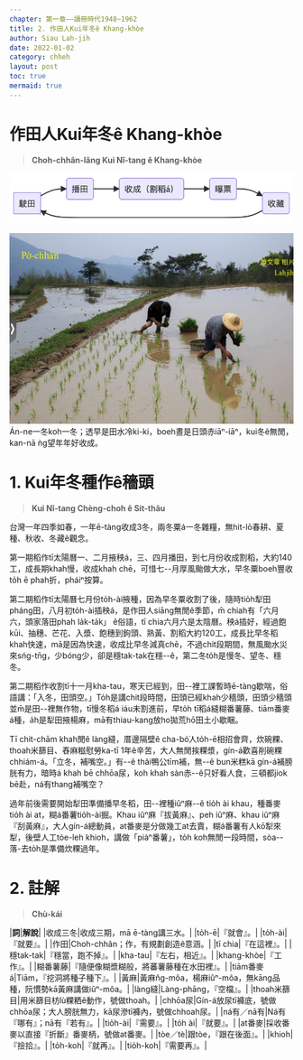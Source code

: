 ```yaml
---
chapter: 第一章——讀冊時代1948~1962
title: 2. 作田人Kui年冬ê Khang-khòe
author: Siau Lah-jih
date: 2022-01-02
category: chheh
layout: post
toc: true
mermaid: true
---
```


# 作田人Kui年冬ê Khang-khòe
> **Choh-chhân-lâng Kui Nî-tang ê Khang-khòe**

![](../too5/02/Choh-chhân-lâng%20Kui%20Nî-tang%20ê%20Khang-khòe.png)

![](../too5/02/2-1-1.播田.jpg)
Án-ne一冬koh一冬；透早是田水冷ki-ki，boeh晝是日頭赤iāⁿ-iāⁿ，kui冬ê無閒，kan-nā ǹg望年年好收成。

# 1. Kui年冬種作ê穡頭
> **Kui Nî-tang Chèng-choh ê Sit-thâu**

台灣一年四季如春，一年ē-tàng收成3冬，兩冬粟á一冬雜糧，無hit-lō春耕、夏種、秋收、冬藏ê觀念。

第一期稻作tī太陽曆一、二月掖秧á，三、四月播田，到七月份收成割稻，大約140工，成長期khah慢，收成khah chē，可惜七--月厚風颱做大水，早冬粟boeh豐收to̍h ē phah折，pháiⁿ按算。

第二期稻作tī太陽曆七月份to̍h-ài掖種，因為早冬粟收割了後，隨時tio̍h犁田pháng田，八月初to̍h-ài插秧á，是作田人siāng無閒ê季節，m̄ chiah有「六月六，頭家落田phah la̍k-ta̍k」 ê俗語，tī chia六月六是太陰曆。秧á插好，經過飽kūi、抽穗、芒花、入漿、飽穗到鉤頭、熟黃、割稻大約120工，成長比早冬稻khah快速，mā是因為快速，收成比早冬減真chē，不過chit段期間，無風颱水災來sńg-tn̄g，少bóng少，卻是穩tak-tak在穩--ê，第二冬to̍h是慢冬、望冬、穩冬。

第二期稻作收割tī十一月kha-tau，寒天已經到，田--裡工課暫時ē-tàng歇喘，俗語講：「入冬，田頭空。」To̍h是講chit段時間，田頭已經khah少穡頭，田頭少穡頭並m̄是田--裡無作物，tī慢冬稻á iáu未割進前，早to̍h tī稻á縫糊番薯藤、tiām番麥á種，a̍h是犁田掖楊麻，mā有thiau-kang放ho͘拋荒hō͘田土小歇睏。

Tī chit-chām khah閒ê làng縫，厝邊隔壁ê cha-bó͘人to̍h-ē相招會齊，炊碗粿、thoah米篩目、舂麻糍慰勞ka-tī 1年ê辛苦，大人無閒挨粿漿，gín-á歡喜削碗粿chhiám-á。「立冬，補嘴空。」有--ê thâi鴨公tīm補，無--ê bun米糕kā gín-á補膀胱有力，暗時á khah bē chhōa尿，koh khah sàn赤--ê只好看人食，三頓都jiok bē赴，ná有thang補嘴空？

過年前後需要開始犁田準備播早冬稻，田--裡種iûⁿ麻--ê tio̍h ài khau，種番麥tio̍h ài at，糊á番薯tio̍h-ài掘。Khau iûⁿ麻『拔黃麻』、peh iûⁿ麻、khau iûⁿ麻『刮黃麻』，大人gín-á總動員，at番麥是分做幾工at去賣，糊á番薯有人kō͘犁來犁，後壁人工tòe-leh khioh，講做「piàⁿ番薯」，to̍h koh無閒一段時間，sòa--落-去to̍h是準備炊粿過年。


# 2. 註解
> **Chù-kái**

|**詞**|**解說**|
|收成三冬|收成三期，mā ē-tàng講三水。|
|to̍h-ē|『就會』。|
|to̍h-ài|『就要』。|
|作田|Choh-chhân；作，有規劃創造ê意涵。|
|tī chia|『在這裡』。|
|穩tak-tak|『穩當，跑不掉』。|
|kha-tau|『左右，相近』。|
|khang-khòe|『工作』。|
|糊番薯藤|『隨便像糊漿糊般，將蕃薯藤種在水田裡』。|
|tiām番麥á|Tiām，『挖洞將種子種下』。|
|黃麻|黃麻n̂g-môa，楊麻iûⁿ-môa，無kāng品種，阮慣勢kā黃麻講做iûⁿ-môa。|
|làng縫|Làng-phāng，『空檔』。|
|thoah米篩目|用米篩目枋lù粿粞ê動作，號做thoah。|
|chhōa尿|Gín-á放尿tī褲底，號做chhōa尿；大人膀胱無力，kā尿滲tī褲內，號做chhoah尿。|
|ná有／nā有|Ná有『哪有』；nā有『若有』。|
|tio̍h-ài|『需要』。|
|to̍h ài|『就要』。|
|at番麥|採收番麥以直接『折斷』番麥柄，號做at番麥。|
|tòe／tè|跟tòe，『跟在後面』。|
|khioh|『撿拾』。|
|to̍h-koh|『就再』。|
|tio̍h-koh|『需要再』。|